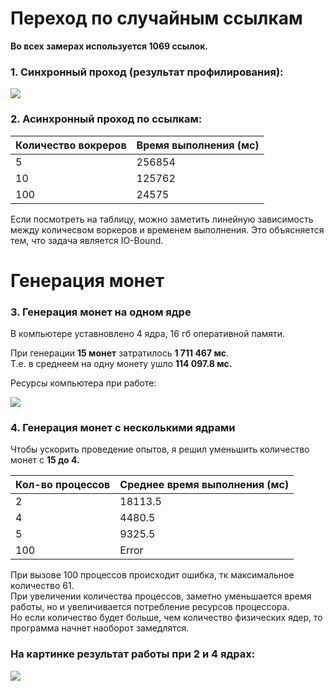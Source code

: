 # Переход по случайным ссылкам
**Во всех замерах используется 1069 ссылок.**
### 1. Синхронный проход (результат профилирования):

![](C:\Users\Михалёвы\Pictures\multitask.png)

### 2. Асинхронный проход по ссылкам:

| Количество вокреров | Время выполнения (мс) |
| ------------- | ------------- |
| 5  | 256854  |
| 10  | 125762 |
| 100  | 24575 |

Если посмотреть на таблицу, можно заметить линейную зависимость между количесвом воркеров и временем выполнения. 
Это объясняется тем, что задача является IO-Bound.

# Генерация монет

### 3. Генерация монет на одном ядре

В компьютере уставновлено 4 ядра, 16 гб оперативной памяти.

При генерации **15 монет** затратилось **1 711 467 мс**.  
Т.е. в среднеем на одну монету ушло **114 097.8 мс.**  

Ресурсы компьютера при работе:

![](C:\Users\Михалёвы\Pictures\cpubound.png)

### 4. Генерация монет с несколькими ядрами

Чтобы ускорить проведение опытов, я решил уменьшить количество монет с **15 до 4.**  

| Кол-во процессов  | Среднее время выполнения (мс) |
| ------------- | ------------- |
| 2  | 18113.5  |
| 4 | 4480.5 | 
| 5  | 9325.5 |
| 100  | Error |

При вызове 100 процессов происходит ошибка, тк максимальное количество 61.  
При увеличении количества процессов, заметно уменьшается время работы, но и увеличивается потребление ресурсов процессора.  
Но если количество будет больше, чем количество физических ядер, то программа начнет наоборот замедлятся.  

### На картинке результат работы при 2 и 4 ядрах:

![](C:\Users\Михалёвы\Pictures\cpubound1.png)